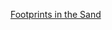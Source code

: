 ---
layout: post
wordpress_id: 1420
wordpress_url: http://noesbueno.com/archives/1420
date: '2012-02-21 00:03:57 -0600'
date_gmt: '2012-02-21 05:03:57 -0600'
body: |
  <p><a href="http://willzone.tumblr.com/post/17676623775">Footprints in the Sand</a></p>
---